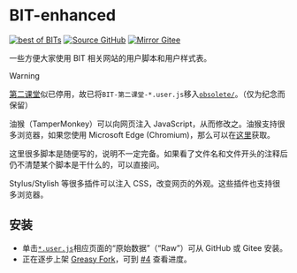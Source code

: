 # BIT-enhanced

[![best of BITs](https://img.shields.io/endpoint?url=https://raw.githubusercontent.com/YDX-2147483647/best-of-bits/main/config/badge/v1.json)](https://github.com/YDX-2147483647/best-of-bits)
[![Source GitHub](https://img.shields.io/badge/Source-GitHub-lightgray?logo=github)](https://github.com/YDX-2147483647/BIT-enhanced/)
[![Mirror Gitee](https://img.shields.io/badge/Mirror-Gitee-red?logo=gitee)](https://gitee.com/YDX-2147483647/BIT-enhanced/)

一些方便大家使用 BIT 相关网站的用户脚本和用户样式表。

> [!WARNING]
>
> [第二课堂](http://dekt.bit.edu.cn/)似已停用，故已将`BIT-第二课堂-*.user.js`移入[`obsolete/`](./TamperMonkey/obsolete/)。（仅为纪念而保留）

油猴（TamperMonkey）可以向网页注入 JavaScript，从而修改之。油猴支持很多浏览器，如果您使用 Microsoft Edge (Chromium)，那么可以在[这里](https://microsoftedge.microsoft.com/addons/detail/tampermonkey/iikmkjmpaadaobahmlepeloendndfphd)获取。

这里很多脚本是随便写的，说明不一定完备。如果看了文件名和文件开头的注释后仍不清楚某个脚本是干什么的，可以直接问。

Stylus/Stylish 等很多插件可以注入 CSS，改变网页的外观。这些插件也支持很多浏览器。

## 安装

- 单击[`*.user.js`](./TamperMonkey/)相应页面的“原始数据”（“Raw”）可从 GitHub 或 Gitee 安装。
- 正在逐步上架 [Greasy Fork](https://greasyfork.org/)，可到 [#4](https://github.com/YDX-2147483647/BIT-enhanced/issues/4) 查看进度。

